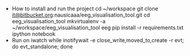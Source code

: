 * How to install and run the project
    cd ~/workspace
    git clone it@bitbucket.org:nausicaaa/eeg_visualisation_tool.git
    cd eeg_visualisation_tool
    mkvirtualenv -a ~/workspace/eeg_visualisation_tool eeg
    pip install -r requirements.txt
    ipython notebook
* Run on iwatch
  while inotifywait -e close_write,moved_to,create -r evt; do evt_standalone; done
